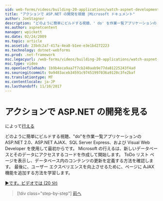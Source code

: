 ```yaml
---
uid: web-forms/videos/building-20-applications/watch-aspnet-development-in-action
title: "アクションで ASP.NET の開発を視聴 |Microsoft ドキュメント"
author: JoeStagner
description: "どのように簡単にビルドする視聴、' do' を作業一覧アプリケーションの ASP.NET 2.0、ASP.NET AJAX、SQL Server Express、および Visual Web Developer を使用して最初からです。 Mic しています."
ms.author: aspnetcontent
manager: wpickett
ms.date: 02/24/2009
ms.topic: article
ms.assetid: 23bdc2a7-417a-4ea8-b1ee-e3e1bd272223
ms.technology: dotnet-webforms
ms.prod: .net-framework
msc.legacyurl: /web-forms/videos/building-20-applications/watch-aspnet-development-in-action
msc.type: video
ms.openlocfilehash: 1b9b4eca9aa7f7cb240aab9e77da81225243f4ad
ms.sourcegitcommit: 9a9483aceb34591c97451997036a9120c3fe2baf
ms.translationtype: MT
ms.contentlocale: ja-JP
ms.lasthandoff: 11/10/2017
---
```

<a name="watch-aspnet-development-in-action"></a>アクションで ASP.NET の開発を見る
====================
によって[行える](https://github.com/JoeStagner)

どのように簡単にビルドする視聴、"do"を作業一覧アプリケーションの ASP.NET 2.0、ASP.NET AJAX、SQL Server Express、および Visual Web Developer を使用して最初からです。 Microsoft の行えるは、新しいデータベースとそのデータにアクセスするコードを作成して開始します。 ToDo リスト ページを表示し、データベース内のコンテンツの更新を定義する方法を確認します。 最後に、ユーザー エクスペリエンスを向上させるために、ページに AJAX 機能を追加する方法を学習します。

[&#9654;です。ビデオでは (20 分)](https://channel9.msdn.com/Blogs/ASP-NET-Site-Videos/watch-aspnet-development-in-action)

>[!div class="step-by-step"]
[前へ](lesson-8-working-with-the-gridview-and-formview.md)
